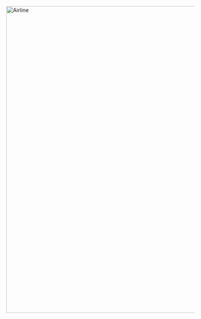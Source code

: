 <img width="820" alt="Airline" src="https://user-images.githubusercontent.com/38347138/124476032-10723b80-ddab-11eb-8324-72d20a12f412.png">
